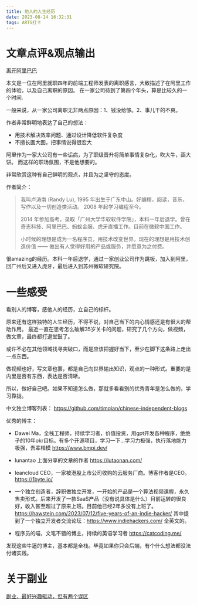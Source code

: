 ```yaml
---
title: 他人的人生经历
date: 2023-08-14 16:32:31
tags: ARTS打卡
---
```


# 文章点评&观点输出
[离开阿里巴巴](https://mp.weixin.qq.com/s?__biz=MzIxMzEzMjM5NQ==&mid=2651081722&idx=1&sn=4abf2384d0af9caa77eb8dbf3a9ad778&chksm=8c4b9efebb3c17e8f479873a8c27d90b8fcac5111b6217a49c642768707dbaf868b472d1ce69&from=industrynews&version=4.1.8.6020&platform=win#rd)

本文是一位在阿里就职四年的前端工程师发表的离职感言，大致描述了在阿里工作的体验，以及自己离职的原因。
在一家公司待到了第四个年头，算是比较久的一个时间.

一般来说，从一家公司离职无非两点原因：1、钱没给够。2、事儿干的不爽。

作者非常鲜明地表达了自己的想法：
- 用技术解决效率问题、通过设计降低软件复杂度
- 不擅长画大图，把事情说得很宏大

阿里作为一家大公司有一些诟病，为了职级晋升将简单事情复杂化，吹大牛，画大饼。
而这样的职场氛围，不是他想要的。

非常欣赏这种有自己鲜明的观点，并且为之坚守的态度。

作者简介：
>我叫卢涛南 (Randy Lu), 1995 年出生于广东中山。好编程，阅读，音乐，写作以及一切创造类活动。 2008 年起学习编程至今。
>
>2014 年参加高考，录取「广州大学华软软件学院」，本科一年后退学。曾在奇志科技、阿里巴巴、蚂蚁金服、虎牙直播工作。目前在微软中国工作。
>
>小时候的理想是成为一名程序员，用技术改变世界。现在的理想是用技术创造价值 —— 做出有人觉得好用的产品或服务，并愿意为之付费。

很amazing的经历。本科一年后退学，通过一家创业公司作为跳板，加入到阿里，回广州后又进入虎牙，最后进入到苏州微软研究院。

# 一些感受
看别人的博客，感他人的经历，立自己的标杆。

原来还有这样独特的人生经历，不得不说，对自己当下的内心情感还是有很大的帮助作用。
最近一直在思考怎么破解35岁关卡的问题，研究了几个方向，做视频，做文章，最终都打退堂鼓了。

或许不必在其他领域找寻突破口，而是应该把握好当下，至少在脚下这条路上走出一点东西。

做视频也好，写文章也罢，都是自己向世界输出知识，观点的一种形式。重要的是内里是否有东西，表达是否清晰。

所以，做好自己吧。如果不知道怎么做，那就多看看别的优秀青年是怎么做的，学习靠拢。

中文独立博客列表：
https://github.com/timqian/chinese-independent-blogs

优秀的博主：
- Dawei Ma，全栈工程师，持续学习者，价值投资，用gpt开发各种程序，绝绝子的10年okr目标。有多个开源项目，学习一下…学习力极强，执行落地能力极强，吾辈楷模
https://www.bmpi.dev/

- lunantao 上面分享的文章的作者
https://lutaonan.com/


- leancloud CEO，一家被港股上市公司收购的云服务厂商。博客作者是CEO。
https://1byte.io/


- 一个独立创造者，辞职做独立开发，一开始的产品是一个算法视频课程，永久售卖形式。后来开发了一款SaaS产品（没有说具体是什么）目前运转的很良好，收入甚至超过了原来上班。目前他已经2年多没有上班了。
https://hawstein.com/2023/07/12/five-years-of-an-indie-hacker/
其中提到了一个独立开发者交流论坛：https://www.indiehackers.com/ 全英文的。

- 程序员的喵，文笔不错的博主，持续的英语学习者
https://catcoding.me/

发现这些牛逼的博主，基本都是全栈。毕竟如果你只会后端，有个什么想法都没法付诸实践。


# 关于副业
[副业，最好兴趣驱动，但有两个误区](https://blog.csdn.net/iamsujie/article/details/131950231?spm=1001.2014.3001.5501)


